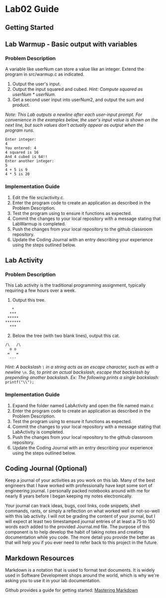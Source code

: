 # Lab02 Guide
## Getting Started

## Lab Warmup - Basic output with variables
### Problem Description

A variable like userNum can store a value like an integer. Extend the program in src/warmup.c as indicated. 

1. Output the user's input.  
2. Output the input squared and cubed. _Hint: Compute squared as userNum * userNum._  
3. Get a second user input into userNum2, and output the sum and product.  

*Note: This Lab outputs a newline after each user-input prompt. For convenience in the examples below, the user's input value is shown on the next line, but such values don't actually appear as output when the program runs.*
```
Enter integer:
4
You entered: 4
4 squared is 16 
And 4 cubed is 64!!
Enter another integer:
5
4 + 5 is 9
4 * 5 is 20
```


### Implementation Guide
1. Edit the file src/activity.c.
2. Enter the program code to create an application as described in the Problem Description.
3. Test the program using to ensure it functions as expected.
4. Commit the changes to your local repository with a message stating that LabWarmup is completed.
5. Push the changes from your local repository to the github classroom repository.
6. Update the Coding Journal with an entry describing your experience using the steps outlined below.


## Lab Activity
### Problem Description
This Lab activity is the traditional programming assignment, typically requiring a few hours over a week.


1. Output this tree.  
```
   *
  ***
 *****
*******
  ***
```

2. Below the tree (with two blank lines), output this cat.
```
/\   /\
  o o
 =   =
  ---
```
*Hint: A backslash `\` in a string acts as an escape character, such as with a newline* `\n`. *So, to print an actual backslash, escape that backslash by prepending another backslash. Ex: The following prints a single backslash:* `printf("\\");`

### Implementation Guide
1. Expand the folder named LabActivity and open the file named main.c
2. Enter the program code to create an application as described in the Problem Description.
3. Test the program using to ensure it functions as expected.
4. Commit the changes to your local repository with a message stating that LabActivity is completed.
5. Push the changes from your local repository to the github classroom repository.
6. Update the Coding Journal with an entry describing your experience using the steps outlined below.

## Coding Journal (Optional)
Keep a journal of your activities as you work on this lab. Many of the best engineers that I have worked with professionally have kept some sort of engineering journal. I personally packed notebooks around with me for nearly 8 years before I began keeping my notes electronically.   

Your journal can track ideas, bugs, cool links, code snippets, shell commands, rants, or simply a reflection on what worked well or not-so-well with this lab activity. I will not be grading the content of your journal, but I will expect at least two timestamped journal entries of at least a 75 to 150 words each added to the provided Journal.md file.  The purpose of this component is to help develop the habit of taking notes and creating documentation while you code. The more detail you provide the better as that will help you if you ever need to refer back to this project in the future.

## Markdown Resources
Markdown is a notation that is used to format text documents.  It is widely used in Software Development shops around the world, which is why we're asking you to use it in your lab documentation.  

Github provides a guide for getting started:  [Mastering Markdown](https://guides.github.com/features/mastering-markdown/)
